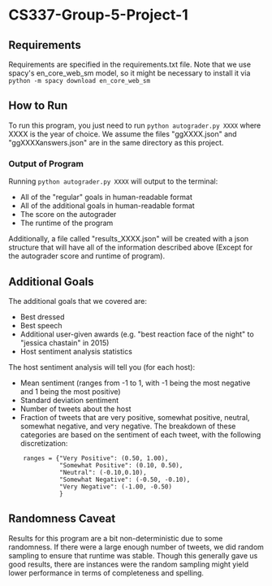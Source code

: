 # CS337-Group-5-Project-1


## Requirements

Requirements are specified in the requirements.txt file. Note that we use spacy's en_core_web_sm model, so it might be necessary to install it via 
`python -m spacy download en_core_web_sm`

## How to Run

To run this program, you just need to run `python autograder.py XXXX` where XXXX is the year of choice. We assume the files "ggXXXX.json" and "ggXXXXanswers.json" are in the same directory as this project.

### Output of Program

Running `python autograder.py XXXX` will output to the terminal:
- All of the "regular" goals in human-readable format
- All of the additional goals in human-readable format
- The score on the autograder
- The runtime of the program

Additionally, a file called "results_XXXX.json" will be created with a json structure that will have all of the information described above (Except for the autograder score and runtime of program).


## Additional Goals

The additional goals that we covered are:
- Best dressed
- Best speech
- Additional user-given awards (e.g. "best reaction face of the night" to "jessica chastain" in 2015)
- Host sentiment analysis statistics

The host sentiment analysis will tell you (for each host):
- Mean sentiment (ranges from -1 to 1, with -1 being the most negative and 1 being the most positive)
- Standard deviation sentiment
- Number of tweets about the host
- Fraction of tweets that are very positive, somewhat positive, neutral, somewhat negative, and very negative. The breakdown of these categories are based on the sentiment of each tweet, with the following discretization:

```
    ranges = {"Very Positive": (0.50, 1.00),
              "Somewhat Positive": (0.10, 0.50),
              "Neutral": (-0.10,0.10),
              "Somewhat Negative": (-0.50, -0.10),
              "Very Negative": (-1.00, -0.50)
              }
```

## Randomness Caveat

Results for this program are a bit non-deterministic due to some randomness. If there were a large enough number of tweets, we did random sampling to ensure that runtime was stable. Though this generally gave us good results, there are instances were the random sampling might yield lower performance in terms of completeness and spelling.